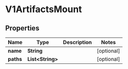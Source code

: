 
# V1ArtifactsMount

## Properties
Name | Type | Description | Notes
------------ | ------------- | ------------- | -------------
**name** | **String** |  |  [optional]
**paths** | **List&lt;String&gt;** |  |  [optional]



